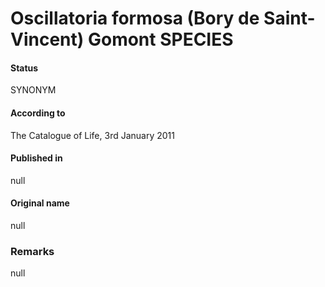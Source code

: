 # Oscillatoria formosa (Bory de Saint-Vincent) Gomont SPECIES

#### Status
SYNONYM

#### According to
The Catalogue of Life, 3rd January 2011

#### Published in
null

#### Original name
null

### Remarks
null